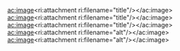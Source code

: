 <ac:image><ri:attachment ri:filename="title"/></ac:image>
<ac:image><ri:attachment ri:filename="title"/></ac:image>
<ac:image><ri:attachment ri:filename="title"/></ac:image>
<ac:image><ri:attachment ri:filename="alt"/></ac:image>
<ac:image><ri:attachment ri:filename="alt"/></ac:image>
